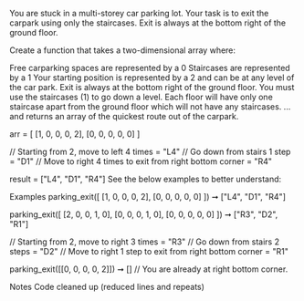 You are stuck in a multi-storey car parking lot. Your task is to exit the carpark using only the staircases. Exit is always at the bottom right of the ground floor.

Create a function that takes a two-dimensional array where:

Free carparking spaces are represented by a 0
Staircases are represented by a 1
Your starting position is represented by a 2 and can be at any level of the car park.
Exit is always at the bottom right of the ground floor.
You must use the staircases (1) to go down a level.
Each floor will have only one staircase apart from the ground floor which will not have any staircases.
... and returns an array of the quickest route out of the carpark.

arr = [
  [1, 0, 0, 0, 2],
  [0, 0, 0, 0, 0]
]

// Starting from 2, move to left 4 times = "L4"
// Go down from stairs 1 step = "D1"
// Move to right 4 times to exit from right bottom corner = "R4"

result = ["L4", "D1", "R4"]
See the below examples to better understand:

Examples
parking_exit([
  [1, 0, 0, 0, 2],
  [0, 0, 0, 0, 0]
]) ➞ ["L4", "D1", "R4"]

parking_exit([
  [2, 0, 0, 1, 0],
  [0, 0, 0, 1, 0],
  [0, 0, 0, 0, 0]
]) ➞ ["R3", "D2", "R1"]

// Starting from 2, move to right 3 times = "R3"
// Go down from stairs 2 steps = "D2"
// Move to right 1 step to exit from right bottom corner = "R1"

parking_exit([[0, 0, 0, 0, 2]]) ➞ []
// You are already at right bottom corner.

Notes
Code cleaned up (reduced lines and repeats)